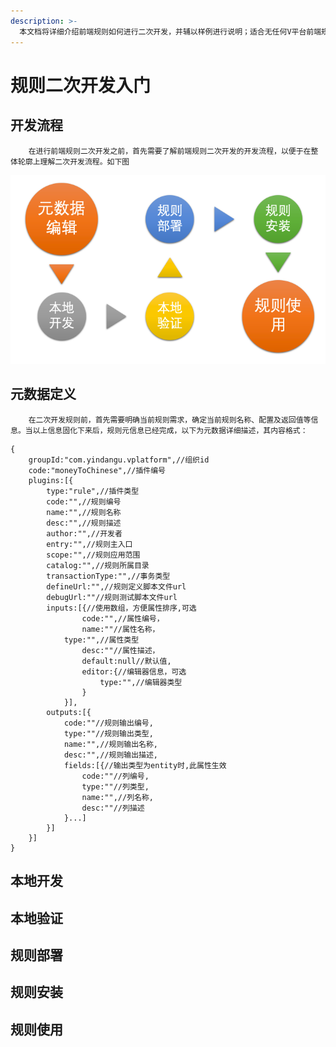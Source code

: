```yaml
---
description: >-
  本文档将详细介绍前端规则如何进行二次开发，并辅以样例进行说明；适合无任何V平台前端规则二次开发经验的开发人员进行阅读。本文以将金额转换成中文为例（453.564转换为：肆佰伍拾叁元伍角陆分肆毫），详细阐述整个开发过程。
---
```


# 规则二次开发入门

## 开发流程

        在进行前端规则二次开发之前，首先需要了解前端规则二次开发的开发流程，以便于在整体轮廓上理解二次开发流程。如下图

![&#x89C4;&#x5219;&#x5F00;&#x53D1;&#x6D41;&#x7A0B;](../../../.gitbook/assets/image%20%287%29.png)

## 元数据定义

        在二次开发规则前，首先需要明确当前规则需求，确定当前规则名称、配置及返回值等信息。当以上信息固化下来后，规则元信息已经完成，以下为元数据详细描述，其内容格式：

```text
{
    groupId:"com.yindangu.vplatform",//组织id
    code:"moneyToChinese",//插件编号
    plugins:[{
        type:"rule",//插件类型
        code:"",//规则编号
        name:"",//规则名称
        desc:"",//规则描述
        author:"",//开发者
        entry:"",//规则主入口
        scope:"",//规则应用范围
        catalog:"",//规则所属目录
        transactionType:"",//事务类型
        defineUrl:"",//规则定义脚本文件url
        debugUrl:""//规则测试脚本文件url
        inputs:[{//使用数组，方便属性排序,可选
		        code:"",//属性编号，
		        name:""//属性名称，
            type:"",//属性类型
		        desc:""//属性描述，
		        default:null//默认值,
		        editor:{//编辑器信息，可选
			        type:"",//编辑器类型
		        }
		    }],
        outputs:[{
            code:""//规则输出编号,
            type:""//规则输出类型,
            name:"",//规则输出名称,
            desc:"",//规则输出描述,
            fields:[{//输出类型为entity时,此属性生效
                code:""//列编号,
                type:""//列类型,
                name:"",//列名称,
                desc:""//列描述
            }...]
        }]
    }]
}
```

## 本地开发

## 本地验证

## 规则部署

## 规则安装

## 规则使用

